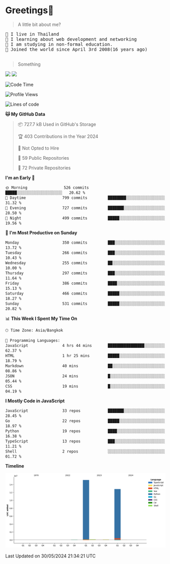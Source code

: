 <h1>Greetings👋</h1>

> A little bit about me?
<pre>
📍 I live in Thailand
💽 I learning about web development and networking
📝 I am studying in non-formal education.
🍰 Joined the world since April 3rd 2008(16 years ago)

</pre>

> Something
<img src="https://github-readme-stats-eight-theta.vercel.app/api?username=bluestar-b&show_icons=true&theme=tokyonight&include_all_commits=true&count_private=true" />

<img src="https://github-readme-stats.vercel.app/api/top-langs/?username=bluestar-b&theme=tokyonight&include_all_commits=true&layout=compact&langs_count=10&border_radius=8" />

<!--START_SECTION:waka-->
![Code Time](http://img.shields.io/badge/Code%20Time-20%20hrs%2056%20mins-blue)

![Profile Views](http://img.shields.io/badge/Profile%20Views-123-blue)

![Lines of code](https://img.shields.io/badge/From%20Hello%20World%20I%27ve%20Written-28.2%20million%20lines%20of%20code-blue)

**🐱 My GitHub Data** 

> 📦 727.7 kB Used in GitHub's Storage 
 > 
> 🏆 403 Contributions in the Year 2024
 > 
> 🚫 Not Opted to Hire
 > 
> 📜 59 Public Repositories 
 > 
> 🔑 72 Private Repositories 
 > 
**I'm an Early 🐤** 

```text
🌞 Morning                526 commits         █████░░░░░░░░░░░░░░░░░░░░   20.62 % 
🌆 Daytime                799 commits         ████████░░░░░░░░░░░░░░░░░   31.32 % 
🌃 Evening                727 commits         ███████░░░░░░░░░░░░░░░░░░   28.50 % 
🌙 Night                  499 commits         █████░░░░░░░░░░░░░░░░░░░░   19.56 % 
```
📅 **I'm Most Productive on Sunday** 

```text
Monday                   350 commits         ███░░░░░░░░░░░░░░░░░░░░░░   13.72 % 
Tuesday                  266 commits         ███░░░░░░░░░░░░░░░░░░░░░░   10.43 % 
Wednesday                255 commits         ██░░░░░░░░░░░░░░░░░░░░░░░   10.00 % 
Thursday                 297 commits         ███░░░░░░░░░░░░░░░░░░░░░░   11.64 % 
Friday                   386 commits         ████░░░░░░░░░░░░░░░░░░░░░   15.13 % 
Saturday                 466 commits         █████░░░░░░░░░░░░░░░░░░░░   18.27 % 
Sunday                   531 commits         █████░░░░░░░░░░░░░░░░░░░░   20.82 % 
```


📊 **This Week I Spent My Time On** 

```text
🕑︎ Time Zone: Asia/Bangkok

💬 Programming Languages: 
JavaScript               4 hrs 44 mins       ████████████████░░░░░░░░░   62.37 % 
HTML                     1 hr 25 mins        █████░░░░░░░░░░░░░░░░░░░░   18.79 % 
Markdown                 40 mins             ██░░░░░░░░░░░░░░░░░░░░░░░   08.86 % 
JSON                     24 mins             █░░░░░░░░░░░░░░░░░░░░░░░░   05.44 % 
CSS                      19 mins             █░░░░░░░░░░░░░░░░░░░░░░░░   04.19 % 
```

**I Mostly Code in JavaScript** 

```text
JavaScript               33 repos            ███████░░░░░░░░░░░░░░░░░░   28.45 % 
Go                       22 repos            █████░░░░░░░░░░░░░░░░░░░░   18.97 % 
Python                   19 repos            ████░░░░░░░░░░░░░░░░░░░░░   16.38 % 
TypeScript               13 repos            ███░░░░░░░░░░░░░░░░░░░░░░   11.21 % 
Shell                    2 repos             ░░░░░░░░░░░░░░░░░░░░░░░░░   01.72 % 
```



**Timeline**

![Lines of Code chart](https://raw.githubusercontent.com/bluestar-b/bluestar-b/main/assets/bar_graph.png)


 Last Updated on 30/05/2024 21:34:21 UTC
<!--END_SECTION:waka-->
